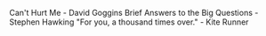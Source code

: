 Can't Hurt Me - David Goggins
Brief Answers to the Big Questions - Stephen Hawking
"For you, a thousand times over." - Kite Runner
